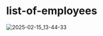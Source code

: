 # list-of-employees
![2025-02-15_13-44-33](https://github.com/user-attachments/assets/0303f02b-26b3-42d4-a674-bca47ee5c2f7)
